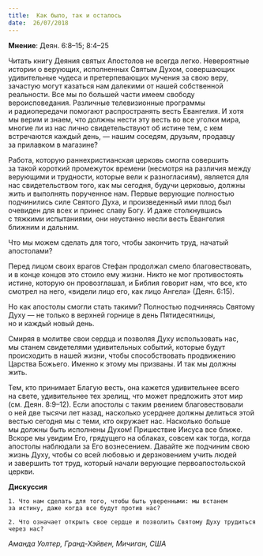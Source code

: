 ```yaml
---
title:  Как было, так и осталось
date:  26/07/2018
---
```


**Мнение**: Деян. 6:8–15; 8:4–25

Читать книгу Деяния святых Апостолов не всегда легко. Невероятные истории о верующих, исполненных Святым Духом, совершающих удивительные чудеса и претерпевающих мучения за свою веру, зачастую могут казаться нам далекими от нашей собственной реальности. Все мы по большей части имеем свободу вероисповедания. Различные телевизионные программы и радиопередачи помогают распространять весть Евангелия. И хотя мы верим и знаем, что должны нести эту весть во все уголки мира, многие ли из нас лично свидетельствуют об истине тем, с кем встречаются каждый день, — нашим соседям, друзьям, продавцу за прилавком в магазине?

Работа, которую раннехристианская церковь смогла совершить за такой короткий промежуток времени (несмотря на различия между верующими и трудности, которые вели к разногласиям), является для нас свидетельством того, как мы сегодня, будучи церковью, должны жить и выполнять порученное нам. Первые верующие полностью подчинились силе Святого Духа, и произведенный ими плод был очевиден для всех и принес славу Богу. И даже столкнувшись с тяжкими испытаниями, они неустанно несли весть Евангелия ближним и дальним.

Что мы можем сделать для того, чтобы закончить труд, начатый апостолами?

Перед лицом своих врагов Стефан продолжал смело благовествовать, и в конце концов это стоило ему жизни. Никто не мог противостоять истине, которую он провозглашал, и Библия говорит нам, что все, кто смотрел на него, «видели лицо его, как лицо Ангела» (Деян. 6:15).

Но как апостолы смогли стать такими? Полностью подчиняясь Святому Духу — не только в верхней горнице в день Пятидесятницы, но и каждый новый день.

Смиряя в молитве свои сердца и позволяя Духу использовать нас, мы станем свидетелями удивительных событий, которые будут происходить в нашей жизни, чтобы способствовать продвижению Царства Божьего. Именно к этому мы призваны. И так мы должны жить.

Тем, кто принимает Благую весть, она кажется удивительнее всего на свете, удивительнее тех зрелищ, что может предложить этот мир (см. Деян. 8:9–12). Если апостолы с таким рвением благовествовали о ней две тысячи лет назад, насколько усерднее должны делиться этой вестью сегодня мы с теми, кто окружает нас. Насколько больше мы должны быть исполнены Духом! Пришествие Иисуса все ближе. Вскоре мы увидим Его, грядущего на облаках, совсем как тогда, когда апостолы наблюдали за Его вознесением. Давайте же подчиним свою жизнь Духу, чтобы со всей любовью и дерзновением учить людей и завершить тот труд, который начали верующие первоапостольской церкви.

**Дискуссия**

`1.	Что нам сделать для того, чтобы быть уверенными: мы встанем за истину, даже когда все будут против нас?`

`2.	Что означает открыть свое сердце и позволить Святому Духу трудиться через нас?`

_Аманда Уолтер, Гранд-Хэйвен, Мичиган, США_